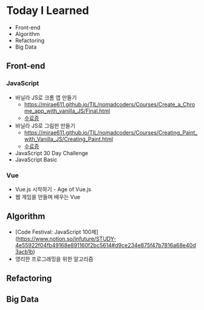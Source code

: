 # Today I Learned
- Front-end
- Algorithm
- Refactoring
- Big Data
## Front-end
### JavaScript
- 바닐라 JS로 크롬 앱 만들기
  - https://mirae611.github.io/TIL/nomadcoders/Courses/Create_a_Chrome_app_with_vanilla_JS/Final.html
  - [수료증](https://nomadcoders.co/certs/e2a43230-3d7e-47fc-b1e3-c7aa75f7c271)
- 바닐라 JS로 그림판 만들기
  - https://mirae611.github.io/TIL/nomadcoders/Courses/Creating_Paint_with_Vanilla_JS/Creating_Paint.html
  - [수료증](https://nomadcoders.co/certs/c38d4d82-d7f6-4366-82b5-00a502c73f56)
- JavaScript 30 Day Challenge
- JavaScript Basic
### Vue
- Vue.js 시작하기 - Age of Vue.js
- 웹 게임을 만들며 배우는 Vue
## Algorithm
- [Code Festival: JavaScript 100제] (https://www.notion.so/infuture/STUDY-4e55922f04fb49168e891160f2bc5614#d9ce234e875f47b7816a68e40d3acb1b)
- 영리한 프로그래밍을 위한 알고리즘
## Refactoring
## Big Data
